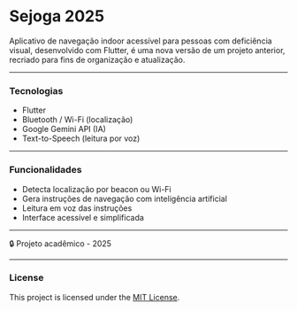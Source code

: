 # Sejoga 2025 

Aplicativo de navegação indoor acessível para pessoas com deficiência visual, desenvolvido com Flutter, é uma nova versão de um projeto anterior, recriado para fins de organização e atualização.

---

### Tecnologias
- Flutter
- Bluetooth / Wi-Fi (localização)
- Google Gemini API (IA)
- Text-to-Speech (leitura por voz)

---

### Funcionalidades
- Detecta localização por beacon ou Wi-Fi
- Gera instruções de navegação com inteligência artificial
- Leitura em voz das instruções
- Interface acessível e simplificada

---

🔒 Projeto acadêmico - 2025

---

### License
This project is licensed under the [MIT License](LICENSE).

